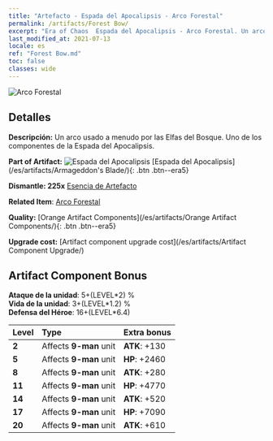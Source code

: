 ```yaml
---
title: "Artefacto - Espada del Apocalipsis - Arco Forestal"
permalink: /artifacts/Forest Bow/
excerpt: "Era of Chaos  Espada del Apocalipsis - Arco Forestal. Un arco usado a menudo por las Elfas del Bosque. Uno de los componentes de la Espada del Apocalipsis."
last_modified_at: 2021-07-13
locale: es
ref: "Forest Bow.md"
toc: false
classes: wide
---
```


 ![Arco Forestal](/images/t/artifact_40442.png)



## Detalles

 **Descripción:** Un arco usado a menudo por las Elfas del Bosque. Uno de los componentes de la Espada del Apocalipsis.

 **Part of Artifact:** ![Espada del Apocalipsis](/images/t/icon_artifact_44.png) [Espada del Apocalipsis](/es/artifacts/Armageddon's Blade/){: .btn .btn--era5}

 **Dismantle: 225x** [Esencia de Artefacto](/ItemsES/con_905/)

 **Related Item**: [Arco Forestal](/ItemsES/art_167/)

 **Quality:** [Orange Artifact Components](/es/artifacts/Orange Artifact Components/){: .btn .btn--era5}

 **Upgrade cost:** [Artifact component upgrade cost](/es/artifacts/Artifact Component Upgrade/)

## Artifact Component Bonus

  **Ataque de la unidad**: 5+(LEVEL\*2) %<br/>**Vida de la unidad**: 3+(LEVEL\*1.2) %<br/>**Defensa del Héroe**: 16+(LEVEL\*6.4)

  |  Level  | Type |    Extra bonus  | 
  |:--------|:-----|:----------------| 
  | **2** | Affects **9-man** unit | **ATK**: +130 | 
  | **5** | Affects **9-man** unit | **HP**: +2460 | 
  | **8** | Affects **9-man** unit | **ATK**: +280 | 
  | **11** | Affects **9-man** unit | **HP**: +4770 | 
  | **14** | Affects **9-man** unit | **ATK**: +520 | 
  | **17** | Affects **9-man** unit | **HP**: +7090 | 
  | **20** | Affects **9-man** unit | **ATK**: +610 | 
